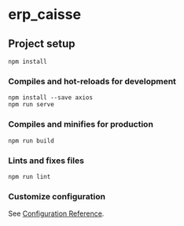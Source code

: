 # erp_caisse

## Project setup
```
npm install
```

### Compiles and hot-reloads for development
```
npm install --save axios
npm run serve
```

### Compiles and minifies for production
```
npm run build
```

### Lints and fixes files
```
npm run lint
```

### Customize configuration
See [Configuration Reference](https://cli.vuejs.org/config/).
